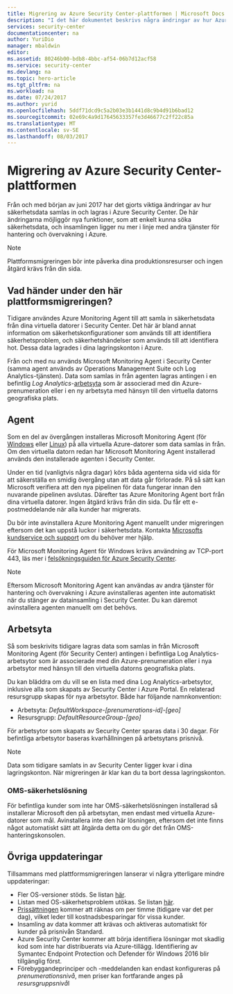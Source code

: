 ```yaml
---
title: Migrering av Azure Security Center-plattformen | Microsoft Docs
description: "I det här dokumentet beskrivs några ändringar av hur Azure Security Center-data samlas in."
services: security-center
documentationcenter: na
author: YuriDio
manager: mbaldwin
editor: 
ms.assetid: 80246b00-bdb8-4bbc-af54-06b7d12acf58
ms.service: security-center
ms.devlang: na
ms.topic: hero-article
ms.tgt_pltfrm: na
ms.workload: na
ms.date: 07/24/2017
ms.author: yurid
ms.openlocfilehash: 5ddf71dcd9c5a2b03e3b1441d8c9b4d91b6bad12
ms.sourcegitcommit: 02e69c4a9d17645633357fe3d46677c2ff22c85a
ms.translationtype: MT
ms.contentlocale: sv-SE
ms.lasthandoff: 08/03/2017
---
```

# <a name="azure-security-center-platform-migration"></a>Migrering av Azure Security Center-plattformen

Från och med början av juni 2017 har det gjorts viktiga ändringar av hur säkerhetsdata samlas in och lagras i Azure Security Center.  De här ändringarna möjliggör nya funktioner, som att enkelt kunna söka säkerhetsdata, och insamlingen ligger nu mer i linje med andra tjänster för hantering och övervakning i Azure.

> [!NOTE]
> Plattformsmigreringen bör inte påverka dina produktionsresurser och ingen åtgärd krävs från din sida.


## <a name="whats-happening-during-this-platform-migration"></a>Vad händer under den här plattformsmigreringen?

Tidigare användes Azure Monitoring Agent till att samla in säkerhetsdata från dina virtuella datorer i Security Center. Det här är bland annat information om säkerhetskonfigurationer som används till att identifiera säkerhetsproblem, och säkerhetshändelser som används till att identifiera hot. Dessa data lagrades i dina lagringskonton i Azure.

Från och med nu används Microsoft Monitoring Agent i Security Center (samma agent används av Operations Management Suite och Log Analytics-tjänsten). Data som samlas in från agenten lagras antingen i en befintlig *Log Analytics*-[arbetsyta](../log-analytics/log-analytics-manage-access.md) som är associerad med din Azure-prenumeration eller i en ny arbetsyta med hänsyn till den virtuella datorns geografiska plats.

## <a name="agent"></a>Agent

Som en del av övergången installeras Microsoft Monitoring Agent (för [Windows](../log-analytics/log-analytics-windows-agents.md) eller [Linux](../log-analytics/log-analytics-linux-agents.md)) på alla virtuella Azure-datorer som data samlas in från.  Om den virtuella datorn redan har Microsoft Monitoring Agent installerad används den installerade agenten i Security Center.

Under en tid (vanligtvis några dagar) körs båda agenterna sida vid sida för att säkerställa en smidig övergång utan att data går förlorade. På så sätt kan Microsoft verifiera att den nya pipelinen för data fungerar innan den nuvarande pipelinen avslutas. Därefter tas Azure Monitoring Agent bort från dina virtuella datorer. Ingen åtgärd krävs från din sida. Du får ett e-postmeddelande när alla kunder har migrerats.
 
Du bör inte avinstallera Azure Monitoring Agent manuellt under migreringen eftersom det kan uppstå luckor i säkerhetsdata. Kontakta [Microsofts kundservice och support](https://support.microsoft.com/contactus/) om du behöver mer hjälp. 

För Microsoft Monitoring Agent för Windows krävs användning av TCP-port 443, läs mer i [felsökningsguiden för Azure Security Center](security-center-troubleshooting-guide.md).


> [!NOTE] 
> Eftersom Microsoft Monitoring Agent kan användas av andra tjänster för hantering och övervakning i Azure avinstalleras agenten inte automatiskt när du stänger av datainsamling i Security Center. Du kan däremot avinstallera agenten manuellt om det behövs.

## <a name="workspace"></a>Arbetsyta

Så som beskrivits tidigare lagras data som samlas in från Microsoft Monitoring Agent (för Security Center) antingen i befintliga Log Analytics-arbetsytor som är associerade med din Azure-prenumeration eller i nya arbetsytor med hänsyn till den virtuella datorns geografiska plats.

Du kan bläddra om du vill se en lista med dina Log Analytics-arbetsytor, inklusive alla som skapats av Security Center i Azure Portal. En relaterad resursgrupp skapas för nya arbetsytor. Både har följande namnkonvention:

- Arbetsyta: *DefaultWorkspace-[prenumerations-id]-[geo]*
- Resursgrupp: *DefaultResourceGroup-[geo]* 
 
För arbetsytor som skapats av Security Center sparas data i 30 dagar. För befintliga arbetsytor baseras kvarhållningen på arbetsytans prisnivå.

> [!NOTE]
> Data som tidigare samlats in av Security Center ligger kvar i dina lagringskonton. När migreringen är klar kan du ta bort dessa lagringskonton.

### <a name="oms-security-solution"></a>OMS-säkerhetslösning 

För befintliga kunder som inte har OMS-säkerhetslösningen installerad så installerar Microsoft den på arbetsytan, men endast med virtuella Azure-datorer som mål. Avinstallera inte den här lösningen, eftersom det inte finns något automatiskt sätt att åtgärda detta om du gör det från OMS-hanteringskonsolen.


## <a name="other-updates"></a>Övriga uppdateringar

Tillsammans med plattformsmigreringen lanserar vi några ytterligare mindre uppdateringar:

- Fler OS-versioner stöds. Se listan [här](security-center-faq.md#virtual-machines).
- Listan med OS-säkerhetsproblem utökas. Se listan [här](https://gallery.technet.microsoft.com/Azure-Security-Center-a789e335).
- [Prissättningen](https://azure.microsoft.com/pricing/details/security-center/) kommer att räknas om per timme (tidigare var det per dag), vilket leder till kostnadsbesparingar för vissa kunder.
- Insamling av data kommer att krävas och aktiveras automatiskt för kunder på prisnivån Standard.
- Azure Security Center kommer att börja identifiera lösningar mot skadlig kod som inte har distribuerats via Azure-tillägg. Identifiering av Symantec Endpoint Protection och Defender för Windows 2016 blir tillgänglig först.
- Förebyggandeprinciper och -meddelanden kan endast konfigureras på *prenumerationsnivå*, men priser kan fortfarande anges på *resursgruppsnivå*l

